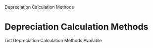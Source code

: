 
Depreciation Calculation Methods
# Depreciation Calculation Methods


List Depreciation Calculation Methods Available
